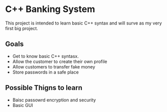 <h1>C++ Banking System</h1>

This project is intended to learn basic C++ syntax and will surve as my very first big project.

<h2>Goals</h2>

<ul>
  <li>Get to know basic C++ syntasx.</li>
  <li>Allow the customer to create their own profile</li>
  <li>Allow customers to transfer fake money</li>
  <li>Store passwords in a safe place</li>
</ul>

<h2>Possible Thigns to learn</h2>
<ul>
  <li>Baisc passowrd encryption and security</li>
  <li>Basic GUI</li>
</ul>
